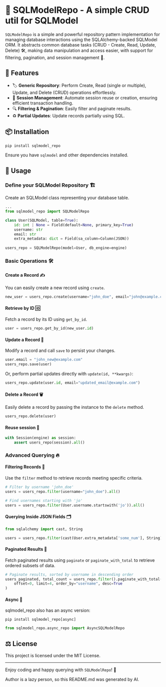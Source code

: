# 🚀 SQLModelRepo - A simple CRUD util for SQLModel

`SQLModelRepo` is a simple and powerful repository pattern implementation for managing database interactions using the SQLAlchemy-backed SQLModel ORM. It abstracts common database tasks (CRUD - Create, Read, Update, Delete) 🛠️, making data manipulation and access easier, with support for filtering, pagination, and session management 🎯.

## 🎯 Features

- 🏷️ **Generic Repository**: Perform Create, Read (single or multiple), Update, and Delete (CRUD) operations effortlessly.
- 🔄 **Session Management**: Automate session reuse or creation, ensuring efficient transaction handling.
- 🔍 **Filtering & Pagination**: Easily filter and paginate results.
- ♻️ **Partial Updates**: Update records partially using SQL.

## 📦 Installation

```bash
pip install sqlmodel_repo
```

Ensure you have `sqlmodel` and other dependencies installed.

## 🚀 Usage

### Define your SQLModel Repository 🏗️

Create an SQLModel class representing your database table.

```python
...
from sqlmodel_repo import SQLModelRepo

class User(SQLModel, table=True):
    id: int | None = Field(default=None, primary_key=True)
    username: str
    email: str
    extra_metadata: dict = Field(sa_column=Column(JSON))
    
users_repo = SQLModelRepo(model=User, db_engine=engine)
```

### Basic Operations 🛠️

#### Create a Record ✍️

You can easily create a new record using `create`.

```python
new_user = users_repo.create(username="john_doe", email="john@example.com")
```

#### Retrieve by ID 🆔

Fetch a record by its ID using `get_by_id`.

```python
user = users_repo.get_by_id(new_user.id)
```

#### Update a Record 🔄

Modify a record and call `save` to persist your changes.

```python
user.email = "john_new@example.com"
users_repo.save(user)
```

Or, perform partial updates directly with `update(id, **kwargs)`:

```python
users_repo.update(user.id, email="updated_email@example.com")
```

#### Delete a Record 🗑️

Easily delete a record by passing the instance to the `delete` method.

```python
users_repo.delete(user)
```

#### Reuse session 🔄
```python
with Session(engine) as session:
    assert users_repo(session).all()
```

### Advanced Querying 🔥

#### Filtering Records 🔎

Use the `filter` method to retrieve records meeting specific criteria.

```python
# Filter by username 'john_doe'
users = users_repo.filter(username="john_doe").all()

# Find usernames starting with 'jo'
users = users_repo.filter(User.username.startswith('jo')).all()
```

#### Querying Inside JSON Fields 🗂️

```python
from sqlalchemy import cast, String

users = users_repo.filter(cast(User.extra_metadata['some_num'], String) == '99').all()
```

#### Paginated Results 📄

Fetch paginated results using `paginate` or `paginate_with_total` to retrieve ordered subsets of data.

```python
# Paginate results, sorted by username in descending order
users_paginated, total_count = users_repo.filter().paginate_with_total(
    offset=0, limit=4, order_by="username", desc=True
)
```

#### Async 🚅
sqlmodel_repo also has an async version:

```shell
pip install sqlmodel_repo[async]
```
```python
from sqlmodel_repo.async_repo import AsyncSQLModelRepo
```

## ⚖️ License

This project is licensed under the MIT License.

---

Enjoy coding and happy querying with `SQLModelRepo`! 🎉

Author is a lazy person, so this README.md was generated by AI.